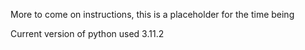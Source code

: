 More to come on instructions, this is a placeholder for the time being

Current version of python used 3.11.2